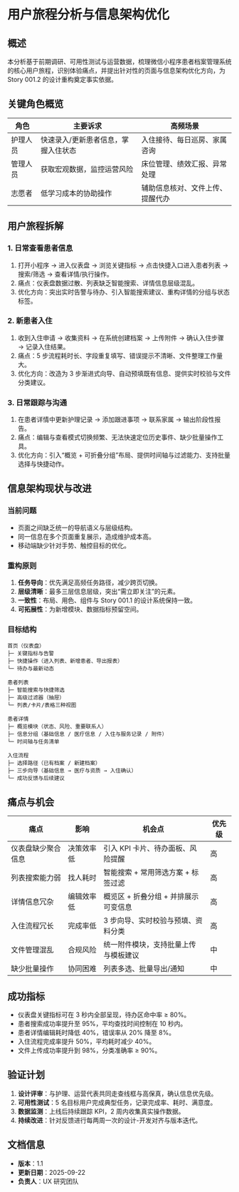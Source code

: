 ﻿# 用户旅程分析与信息架构优化

## 概述

本分析基于前期调研、可用性测试与运营数据，梳理微信小程序患者档案管理系统的核心用户旅程，识别体验痛点，并提出针对性的页面与信息架构优化方向，为 Story 001.2 的设计重构奠定事实依据。

## 关键角色概览

| 角色     | 主要诉求                            | 高频场景                         |
| -------- | ----------------------------------- | -------------------------------- |
| 护理人员 | 快速录入/更新患者信息，掌握入住状态 | 入住接待、每日巡房、家属咨询     |
| 管理人员 | 获取宏观数据，监控运营风险          | 床位管理、绩效汇报、异常处理     |
| 志愿者   | 低学习成本的协助操作                | 辅助信息核对、文件上传、提醒代办 |

## 用户旅程拆解

### 1. 日常查看患者信息

1. 打开小程序 → 进入仪表盘 → 浏览关键指标 → 点击快捷入口进入患者列表 → 搜索/筛选 → 查看详情/执行操作。
2. 痛点：仪表盘数据过散、列表缺乏智能搜索、详情信息层级混乱。
3. 优化方向：突出实时告警与待办、引入智能搜索建议、重构详情的分组与状态标签。

### 2. 新患者入住

1. 收到入住申请 → 收集资料 → 在系统创建档案 → 上传附件 → 确认入住步骤 → 记录入住结果。
2. 痛点：5 步流程耗时长、字段重复填写、错误提示不清晰、文件整理工作量大。
3. 优化方向：改造为 3 步渐进式向导、自动预填既有信息、提供实时校验与文件分类建议。

### 3. 日常跟踪与沟通

1. 在患者详情中更新护理记录 → 添加跟进事项 → 联系家属 → 输出阶段性报告。
2. 痛点：编辑与查看模式切换频繁、无法快速定位历史事件、缺少批量操作工具。
3. 优化方向：引入“概览 + 可折叠分组”布局、提供时间轴与过滤能力、支持批量选择与快捷动作。

## 信息架构现状与改进

### 当前问题

- 页面之间缺乏统一的导航语义与层级结构。
- 同一信息在多个页面重复展示，造成维护成本高。
- 移动端缺少针对手势、触控目标的优化。

### 重构原则

1. **任务导向**：优先满足高频任务路径，减少跨页切换。
2. **层级清晰**：最多三层信息层级，突出“需立即关注”的元素。
3. **一致性**：布局、用色、组件与 Story 001.1 的设计系统保持一致。
4. **可拓展性**：为新增模块、数据指标预留空间。

### 目标结构

```
首页（仪表盘）
├─ 关键指标与告警
├─ 快捷操作（进入列表、新增患者、导出报表）
└─ 待办与最新动态

患者列表
├─ 智能搜索与快捷筛选
├─ 高级过滤器（抽屉）
└─ 列表/卡片/表格三种视图

患者详情
├─ 概览模块（状态、风险、重要联系人）
├─ 信息分组（基础信息 / 医疗信息 / 入住与服务记录 / 附件）
└─ 时间轴与任务清单

入住流程
├─ 选择路径（已有档案 / 新建档案）
├─ 三步向导（基础信息 → 医疗与资质 → 入住确认）
└─ 成功反馈与后续建议
```

## 痛点与机会

| 痛点               | 影响       | 机会点                               | 优先级 |
| ------------------ | ---------- | ------------------------------------ | ------ |
| 仪表盘缺少聚合信息 | 决策效率低 | 引入 KPI 卡片、待办面板、风险提醒    | 高     |
| 列表搜索能力弱     | 找人耗时   | 智能搜索 + 常用筛选方案 + 标签过滤   | 高     |
| 详情信息冗杂       | 编辑效率低 | 概览区 + 折叠分组 + 并排展示可变信息 | 高     |
| 入住流程冗长       | 完成率低   | 3 步向导、实时校验与预填、资料分类   | 高     |
| 文件管理混乱       | 合规风险   | 统一附件模块，支持批量上传与模板建议 | 中     |
| 缺少批量操作       | 协同困难   | 列表多选、批量导出/通知              | 中     |

## 成功指标

- 仪表盘关键指标可在 3 秒内全部呈现，待办区命中率 ≥ 80%。
- 患者搜索成功率提升至 95%，平均查找时间控制在 10 秒内。
- 患者详情编辑耗时降低 40%，错误率从 20% 降至 8%。
- 入住流程完成率提升 50%，平均耗时减少 40%。
- 文件上传成功率提升到 98%，分类准确率 ≥ 90%。

## 验证计划

1. **设计评审**：与护理、运营代表共同走查线框与高保真，确认信息优先级。
2. **可用性测试**：5 名目标用户完成典型任务，记录完成率、耗时、满意度。
3. **数据监测**：上线后持续跟踪 KPI，2 周内收集真实操作数据。
4. **持续改进**：针对反馈进行每两周一次的设计-开发对齐与版本迭代。

## 文档信息

- **版本**：1.1
- **更新日期**：2025-09-22
- **负责人**：UX 研究团队
